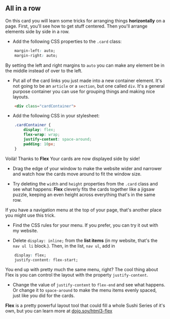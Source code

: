 ## All in a row

On this card you will learn some tricks for arranging things **horizontally** on a page. First, you'll see how to get stuff centered. Then you'll arrange elements side by side in a row. 

+ Add the following CSS properties to the `.card` class:

```css
    margin-left: auto;
    margin-right: auto;
```

By setting the left and right margins to `auto` you can make any element be in the middle instead of over to the left. 

+ Put all of the card links you just made into a new container element. It's not going to be an `article` or a `section`, but one called `div`. It's a general purpose container you can use for grouping things and making nice layouts.

```html
    <div class="cardContainer">
```

+ Add the following CSS in your stylesheet:

```css
    .cardContainer {
        display: flex;
        flex-wrap: wrap;
        justify-content: space-around;
        padding: 10px;
    }
```

Voilà! Thanks to **Flex** Your cards are now displayed side by side! 

+ Drag the edge of your window to make the website wider and narrower and watch how the cards move around to fit the window size.

+ Try deleting the `width` and `height` properties from the `.card` class and see what happens: **Flex** cleverly fits the cards together like a jigsaw puzzle, keeping an even height across everything that's in the same row.

If you have a navigation menu at the top of your page, that's another place you might use this trick. 

+ Find the CSS rules for your menu. If you prefer, you can try it out with my website. 

+ Delete `display: inline;` from the **list items** \(in my website, that's the `nav ul li` block.\). Then, in the list, `nav ul`, add in 

```css
    display: flex;
    justify-content: flex-start;
```
   
You end up with pretty much the same menu, right? The cool thing about Flex is you can control the layout with the property `justify-content`. 

+ Change the value of `justify-content` to `flex-end` and see what happens. Or change it to `space-around` to make the menu items evenly spaced, just like you did for the cards.

**Flex** is a pretty powerful layout tool that could fill a whole Sushi Series of it's own, but you can learn more at [dojo.soy/html3-flex](http://dojo.soy/html3-flex)
